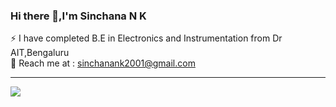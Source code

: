 ### Hi there 👋,I'm Sinchana N K
⚡ I have completed B.E in Electronics and Instrumentation from Dr AIT,Bengaluru<br>💬 Reach me at : sinchanank2001@gmail.com<br>




---
[![](https://visitcount.itsvg.in/api?id=SinchanaNK1&icon=5&color=12)](https://visitcount.itsvg.in)

<!-- Proudly created with GPRM ( https://gprm.itsvg.in ) -->




